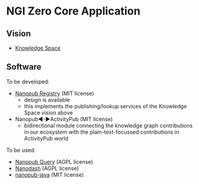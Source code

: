 # NGI Zero Core Application

## Vision

- [Knowledge Space](https://w3id.org/knowledge-space/)

## Software

To be developed:

- [Nanopub Registry](https://github.com/knowledgepixels/nanopub-registry) (MIT license)
  - design is available
  - this implements the publishing/lookup services of the Knowledge Space vision above
- Nanopub◀-▶ActivityPub (MIT license)
  - bidirectional module connecting the knowledge graph contributions in our ecosystem with the plain-text-focussed contributions in ActivityPub world

To be used:

- [Nanopub Query](https://github.com/knowledgepixels/nanopub-query) (AGPL license)
- [Nanodash](https://github.com/knowledgepixels/nanodash) (AGPL license)
- [nanopub-java](https://github.com/Nanopublication/nanopub-java) (MIT license)
